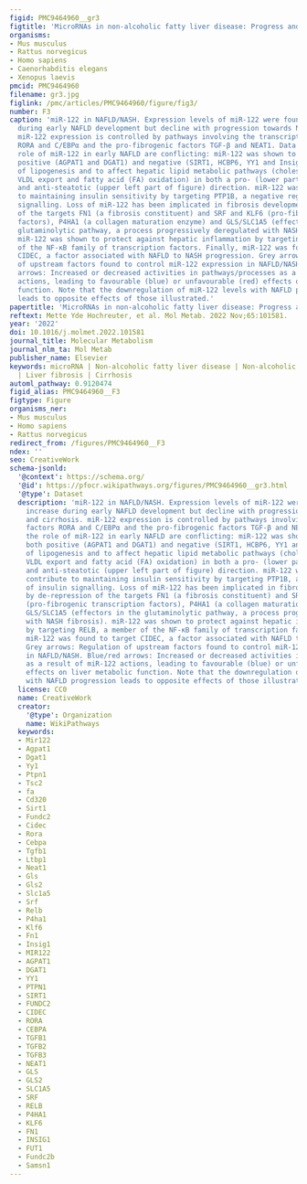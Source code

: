 ```yaml
---
figid: PMC9464960__gr3
figtitle: 'MicroRNAs in non-alcoholic fatty liver disease: Progress and perspectives'
organisms:
- Mus musculus
- Rattus norvegicus
- Homo sapiens
- Caenorhabditis elegans
- Xenopus laevis
pmcid: PMC9464960
filename: gr3.jpg
figlink: /pmc/articles/PMC9464960/figure/fig3/
number: F3
caption: 'miR-122 in NAFLD/NASH. Expression levels of miR-122 were found to increase
  during early NAFLD development but decline with progression towards NASH and cirrhosis.
  miR-122 expression is controlled by pathways involving the transcription factors
  RORA and C/EBPα and the pro-fibrogenic factors TGF-β and NEAT1. Data regarding the
  role of miR-122 in early NAFLD are conflicting: miR-122 was shown to target both
  positive (AGPAT1 and DGAT1) and negative (SIRT1, HCBP6, YY1 and Insig1) regulators/effectors
  of lipogenesis and to affect hepatic lipid metabolic pathways (cholesterol synthesis,
  VLDL export and fatty acid (FA) oxidation) in both a pro- (lower part of figure)
  and anti-steatotic (upper left part of figure) direction. miR-122 was found to contribute
  to maintaining insulin sensitivity by targeting PTP1B, a negative regulator of insulin
  signalling. Loss of miR-122 has been implicated in fibrosis development by de-repression
  of the targets FN1 (a fibrosis constituent) and SRF and KLF6 (pro-fibrogenic transcription
  factors), P4HA1 (a collagen maturation enzyme) and GLS/SLC1A5 (effectors in the
  glutaminolytic pathway, a process progressively deregulated with NASH fibrosis).
  miR-122 was shown to protect against hepatic inflammation by targeting RELB, a member
  of the NF-κB family of transcription factors. Finally, miR-122 was found to target
  CIDEC, a factor associated with NAFLD to NASH progression. Grey arrows: Regulation
  of upstream factors found to control miR-122 expression in NAFLD/NASH. Blue/red
  arrows: Increased or decreased activities in pathways/processes as a result of miR-122
  actions, leading to favourable (blue) or unfavourable (red) effects on liver metabolic
  function. Note that the downregulation of miR-122 levels with NAFLD progression
  leads to opposite effects of those illustrated.'
papertitle: 'MicroRNAs in non-alcoholic fatty liver disease: Progress and perspectives.'
reftext: Mette Yde Hochreuter, et al. Mol Metab. 2022 Nov;65:101581.
year: '2022'
doi: 10.1016/j.molmet.2022.101581
journal_title: Molecular Metabolism
journal_nlm_ta: Mol Metab
publisher_name: Elsevier
keywords: microRNA | Non-alcoholic fatty liver disease | Non-alcoholic steatohepatitis
  | Liver fibrosis | Cirrhosis
automl_pathway: 0.9120474
figid_alias: PMC9464960__F3
figtype: Figure
organisms_ner:
- Mus musculus
- Homo sapiens
- Rattus norvegicus
redirect_from: /figures/PMC9464960__F3
ndex: ''
seo: CreativeWork
schema-jsonld:
  '@context': https://schema.org/
  '@id': https://pfocr.wikipathways.org/figures/PMC9464960__gr3.html
  '@type': Dataset
  description: 'miR-122 in NAFLD/NASH. Expression levels of miR-122 were found to
    increase during early NAFLD development but decline with progression towards NASH
    and cirrhosis. miR-122 expression is controlled by pathways involving the transcription
    factors RORA and C/EBPα and the pro-fibrogenic factors TGF-β and NEAT1. Data regarding
    the role of miR-122 in early NAFLD are conflicting: miR-122 was shown to target
    both positive (AGPAT1 and DGAT1) and negative (SIRT1, HCBP6, YY1 and Insig1) regulators/effectors
    of lipogenesis and to affect hepatic lipid metabolic pathways (cholesterol synthesis,
    VLDL export and fatty acid (FA) oxidation) in both a pro- (lower part of figure)
    and anti-steatotic (upper left part of figure) direction. miR-122 was found to
    contribute to maintaining insulin sensitivity by targeting PTP1B, a negative regulator
    of insulin signalling. Loss of miR-122 has been implicated in fibrosis development
    by de-repression of the targets FN1 (a fibrosis constituent) and SRF and KLF6
    (pro-fibrogenic transcription factors), P4HA1 (a collagen maturation enzyme) and
    GLS/SLC1A5 (effectors in the glutaminolytic pathway, a process progressively deregulated
    with NASH fibrosis). miR-122 was shown to protect against hepatic inflammation
    by targeting RELB, a member of the NF-κB family of transcription factors. Finally,
    miR-122 was found to target CIDEC, a factor associated with NAFLD to NASH progression.
    Grey arrows: Regulation of upstream factors found to control miR-122 expression
    in NAFLD/NASH. Blue/red arrows: Increased or decreased activities in pathways/processes
    as a result of miR-122 actions, leading to favourable (blue) or unfavourable (red)
    effects on liver metabolic function. Note that the downregulation of miR-122 levels
    with NAFLD progression leads to opposite effects of those illustrated.'
  license: CC0
  name: CreativeWork
  creator:
    '@type': Organization
    name: WikiPathways
  keywords:
  - Mir122
  - Agpat1
  - Dgat1
  - Yy1
  - Ptpn1
  - Tsc2
  - fa
  - Cd320
  - Sirt1
  - Fundc2
  - Cidec
  - Rora
  - Cebpa
  - Tgfb1
  - Ltbp1
  - Neat1
  - Gls
  - Gls2
  - Slc1a5
  - Srf
  - Relb
  - P4ha1
  - Klf6
  - Fn1
  - Insig1
  - MIR122
  - AGPAT1
  - DGAT1
  - YY1
  - PTPN1
  - SIRT1
  - FUNDC2
  - CIDEC
  - RORA
  - CEBPA
  - TGFB1
  - TGFB2
  - TGFB3
  - NEAT1
  - GLS
  - GLS2
  - SLC1A5
  - SRF
  - RELB
  - P4HA1
  - KLF6
  - FN1
  - INSIG1
  - FUT1
  - Fundc2b
  - Samsn1
---
```

